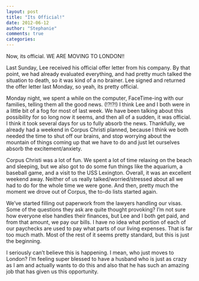 ```yaml
---
layout: post
title: "Its Official!"
date: 2012-06-12
author: "Stephanie"
comments: true
categories:
---
```


Now, its official. WE ARE MOVING TO LONDON!!

Last Sunday, Lee received his official offer letter from his company.  By that point, we had already evaluated everything, and had pretty much talked the situation to death, so it was kind of a no brainer.  Lee signed and returned the offer letter last Monday, so yeah, its pretty official.

Monday night, we spent a while on the computer, FaceTime-ing with our families, telling them all the good news. (!?!?!)  I think Lee and I both were in a little bit of a fog for most of last week. We have been talking about this possibility for so long now it seems, and then all of a sudden, it was official. I think it took several days for us to fully absorb the news. Thankfully, we already had a weekend in Corpus Christi planned, because I think we both needed the time to shut off our brains, and stop worrying about the mountain of things coming up that we have to do and just let ourselves absorb the excitement/anxiety.

Corpus Christi was a lot of fun. We spent a lot of time relaxing on the beach and sleeping, but we also got to do some fun things like the aquarium, a baseball game, and a visit to the USS Lexington. Overall, it was an excellent weekend away.  Neither of us really talked/worried/stressed about all we had to do for the whole time we were gone. And then, pretty much the moment we drove out of Corpus, the to-do lists started again.

We’ve started filling out paperwork from the lawyers handling our visas. Some of the questions they ask are quite thought provoking?  I’m not sure how everyone else handles their finances, but Lee and I both get paid, and from that amount, we pay our bills. I have no idea what portion of each of our paychecks are used to pay what parts of our living expenses. That is far too much math. Most of the rest of it seems pretty standard, but this is just the beginning.

I seriously can’t believe this is happening. I mean, who just moves to London? I’m feeling super blessed to have a husband who is just as crazy as I am and actually wants to do this and also that he has such an amazing job that has given us this opportunity.